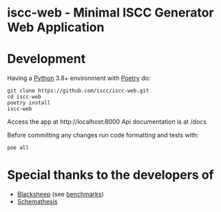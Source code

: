 # iscc-web - Minimal ISCC Generator Web Application



# Development

Having a [Python](https://python.org) 3.8+ environment with [Poetry](https://python-poetry.org/) do:

```shell
git clone https://github.com/iscc/iscc-web.git
cd iscc-web
poetry install
iscc-web
```

Access the app at http://localhost:8000
Api documentation is at /docs

Before committing any changes run code formatting and tests with:
```
poe all
```


# Special thanks to the developers of

- [Blacksheep](https://github.com/Neoteroi/BlackSheep) (see [benchmarks](http://klen.github.io/py-frameworks-bench/))
- [Schemathesis](https://github.com/schemathesis/schemathesis)
